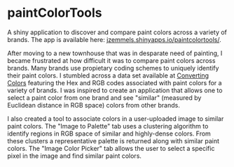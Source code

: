 # paintColorTools
A shiny application to discover and compare paint colors across a variety of brands.
The app is available here: [jzemmels.shinyapps.io/paintcolortools/](jzemmels.shinyapps.io/paintcolortools/).

After moving to a new townhouse that was in desparate need of painting, I became frustrated at how difficult it was to compare paint colors across brands.
Many brands use propietary coding schemes to uniquely identify their paint colors.
I stumbled across a data set available at [Converting Colors](https://convertingcolors.com/lists.html) featuring the Hex and RGB codes associated with paint colors for a variety of brands.
I was inspired to create an application that allows one to select a paint color from one brand and see "similar" (measured by Euclidean distance in RGB space) colors from other brands.

I also created a tool to associate colors in a user-uploaded image to similar paint colors.
The "Image to Palette" tab uses a clustering algorithm to identify regions in RGB space of similar and highly-dense colors.
From these clusters a representative palette is returned along with similar paint colors.
The "Image Color Picker" tab allows the user to select a specific pixel in the image and find similar paint colors.
